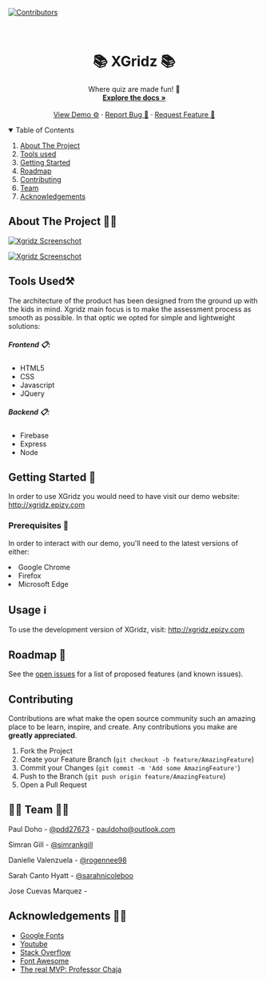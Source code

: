 
[![Contributors][contributors-shield]][contributors-url]

<br />
  <h1 align='center'>📚 XGridz 📚</h1>

  <p align="center">
  Where quiz are made fun! 🐬
    <br />
    <a href="https://github.com/pdd27673/xgridz"><strong>Explore the docs »</strong></a>
    <br />
    <br />
    <a href="http://xgridz.epizy.com">View Demo ⚙️</a>
    ·
    <a href="https://github.com/pdd27673/xgridz/issues">Report Bug 🐜</a>
    ·
    <a href="https://github.com/pdd27673/xgridz/issues">Request Feature 💫</a>
  </p>
</p>



<!-- TABLE OF CONTENTS -->
<details open="open">
  <summary>Table of Contents</summary>
  <ol>
    <li>
      <a href="#about-the-project">About The Project</a></li>
        <li><a href="#tools-used">Tools used</a></li>
    <li>
      <a href="#getting-started">Getting Started</a>
    </li>
    <li><a href="#roadmap">Roadmap</a></li>
    <li><a href="#contributing">Contributing</a></li>
    <li><a href="#team">Team</a></li>
    <li><a href="#acknowledgements">Acknowledgements</a></li>
  </ol>
</details>



<!-- ABOUT THE PROJECT -->
## About The Project ✍🏾

[![Xgridz Screenschot][product-screenshot]](https://github.com/pdd27673/xgridz/blob/main/quizGrid.png)

[![Xgridz Screenschot][product-screenshot]](https://github.com/pdd27673/xgridz/blob/main/quizStart.png?raw=true)


## Tools Used⚒️

The architecture of the product has been designed from the ground up with the kids in mind. Xgridz main focus is to make the assessment process as smooth as possible. In that optic we opted for simple and lightweight solutions:

##### Frontend 📋: 
<ul>
<li>HTML5</li>
<li>CSS</li>
<li>Javascript</li>
<li>JQuery</li>
</ul>

##### Backend 📋:
<ul>
<li>Firebase</li>
<li>Express</li>
<li>Node</li>
</ul>


## Getting Started 🤝

In order to use XGridz you would need to have visit our demo website: http://xgridz.epizy.com 
### Prerequisites 🧲
In order to interact with our demo, you'll need to the latest versions of either:
<li>Google Chrome
<li>Firefox 
<li>Microsoft Edge

<!-- USAGE EXAMPLES -->
## Usage ℹ️

To use the development version of XGridz, visit: http://xgridz.epizy.com 
<!-- ROADMAP -->
## Roadmap 🤔

See the [open issues](https://github.com/pdd27673/xgridz/issues) for a list of proposed features (and known issues).


<!-- CONTRIBUTING -->
## Contributing

Contributions are what make the open source community such an amazing place to be learn, inspire, and create. Any contributions you make are **greatly appreciated**.

1. Fork the Project
2. Create your Feature Branch (`git checkout -b feature/AmazingFeature`)
3. Commit your Changes (`git commit -m 'Add some AmazingFeature'`)
4. Push to the Branch (`git push origin feature/AmazingFeature`)
5. Open a Pull Request


<!-- CONTACT -->
## 👏🏽 Team 👏🏽

Paul Doho - [@pdd27673](https://github.com/pdd27673) - pauldoho@outlook.com 

Simran Gill - [@simrankgill](https://github.com/simrankgill)

Danielle Valenzuela - [@rogennee98](https://github.com/Rogennee98)

Sarah Canto Hyatt - [@sarahnicoleboo](https://github.com/sarahnicoleboo)

Jose Cuevas Marquez - 
<!-- ACKNOWLEDGEMENTS -->
## Acknowledgements 🙏🏾
* [Google Fonts](https://developers.google.com/fonts)
* [Youtube](https://youtube.com)
* [Stack Overflow](https://stackoverflow.com)
* [Font Awesome](https://fontawesome.com)
* [The real MVP: Professor Chaja](https://www.linkedin.com/in/kevin-chaja-7544565/)





<!-- MARKDOWN LINKS & IMAGES -->
<!-- https://www.markdownguide.org/basic-syntax/#reference-style-links -->
[contributors-shield]: https://img.shields.io/github/contributors/othneildrew/Best-README-Template.svg?style=for-the-badge
[contributors-url]: https://github.com/othneildrew/Best-README-Template/graphs/contributors
[forks-shield]: https://img.shields.io/github/forks/othneildrew/Best-README-Template.svg?style=for-the-badge
[forks-url]: https://github.com/othneildrew/Best-README-Template/network/members
[stars-shield]: https://img.shields.io/github/stars/othneildrew/Best-README-Template.svg?style=for-the-badge
[stars-url]: https://github.com/othneildrew/Best-README-Template/stargazers
[issues-shield]: https://img.shields.io/github/issues/othneildrew/Best-README-Template.svg?style=for-the-badge
[issues-url]: https://github.com/othneildrew/Best-README-Template/issues
[license-shield]: https://img.shields.io/github/license/othneildrew/Best-README-Template.svg?style=for-the-badge
[license-url]: https://github.com/othneildrew/Best-README-Template/blob/master/LICENSE.txt
[linkedin-shield]: https://img.shields.io/badge/-LinkedIn-black.svg?style=for-the-badge&logo=linkedin&colorB=555
[linkedin-url]: https://linkedin.com/in/othneildrew
[product-screenshot]: images/screenshot.png
